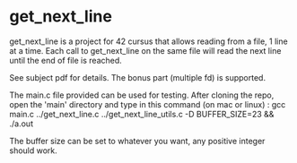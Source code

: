 # get_next_line
get_next_line is a project for 42 cursus that allows reading from a file, 1 line at a time.
Each call to get_next_line on the same file will read the next line until the end of file is reached.

See subject pdf for details. The bonus part (multiple fd) is supported.

The main.c file provided can be used for testing. 
After cloning the repo, open the 'main' directory and type in this command (on mac or linux) :
gcc main.c ../get_next_line.c ../get_next_line_utils.c -D BUFFER_SIZE=23 && ./a.out

The buffer size can be set to whatever you want, any positive integer should work.
